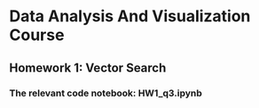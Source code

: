 # Data Analysis And Visualization Course

## Homework 1: Vector Search
### The relevant code notebook: HW1_q3.ipynb
